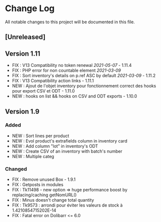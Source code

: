 # Change Log
All notable changes to this project will be documented in this file.

## [Unreleased]

## Version 1.11

- FIX : V13 Compatibility no token renewal *2021-05-07* - 1.11.4
- FIX : PHP error for non countable element *2021-03-09*
- FIX : Sort inventory's details on p.ref ASC by default *2021-03-09* - 1.11.2
- FIX : V13 Compatibility action links - 1.11.1
- NEW : Ajout de l'objet inventory pour fonctionnement correct des hooks pour export CSV et ODT - 1.11.0
- NEW : hooks on list && hooks on CSV and ODT exports - 1.10.0

## Version 1.9

### Added

- NEW : Sort lines per product
- NEW : Evol product's extrafields column in inventory card
- NEW : Add column "lot" in inventory's ODT
- NEW : Create CSV of an inventory with batch's number
- NEW : Multiple categ

### Changed

- FIX : Remove unused Box - 1.9.1
- FIX : Getposts in modules
- FIX : Tk11498 - new option => huge performance boost by replacing/caching getNomURL()
- FIX : Minus doesn't change total quantity
- FIX : Tk9573 : arrondi pour éviter les valeurs de stock à 1.4210854715202E-14
- FIX : Fatal error on Dolibarr <= 6.0
